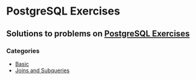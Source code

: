# PostgreSQL Exercises

## Solutions to problems on [PostgreSQL Exercises](https://pgexercises.com/)

### Categories

- [Basic](./basic.sql)
- [Joins and Subqueries](./joins-and-subqueries.sql)
